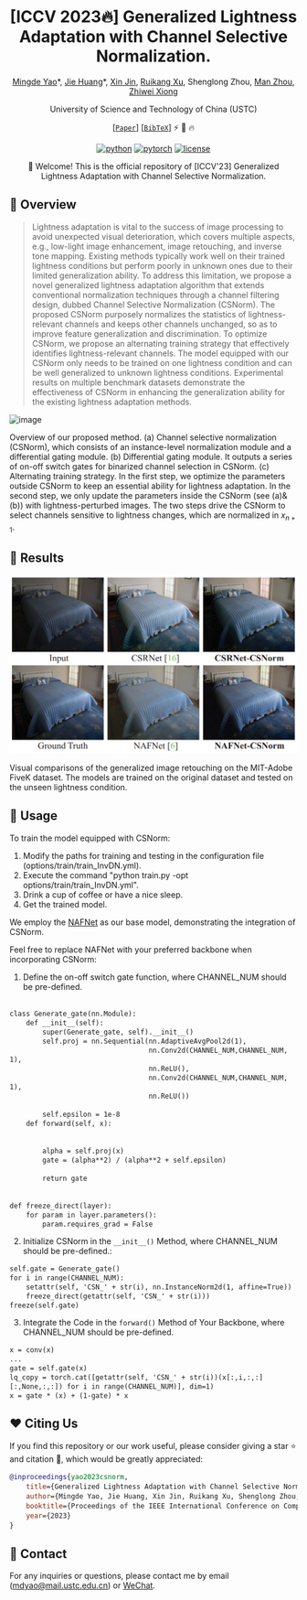 
<div align="center">

# [ICCV 2023:fire:] Generalized Lightness Adaptation with Channel Selective Normalization.

[Mingde Yao](https://scholar.google.com/citations?user=fsE3MzwAAAAJ&hl=en)\*, [Jie Huang](https://huangkevinj.github.io/)\*, [Xin Jin](http://home.ustc.edu.cn/~jinxustc/), [Ruikang Xu](https://scholar.google.com/citations?user=PulrrscAAAAJ&hl=en), Shenglong Zhou, [Man Zhou](https://manman1995.github.io/), [Zhiwei Xiong](http://staff.ustc.edu.cn/~zwxiong/)

University of Science and Technology of China (USTC)


[[`Paper`](http://home.ustc.edu.cn/~mdyao/ICCV_2023_CS_Norm.pdf)] [[`BibTeX`](#heart-citing-us)] :zap: :rocket: :fire:

[![python](https://img.shields.io/badge/-Python_3.8_%7C_3.9_%7C_3.10-blue?logo=python&logoColor=white)](https://github.com/pre-commit/pre-commit)
[![pytorch](https://img.shields.io/badge/PyTorch-ee4c2c?logo=pytorch&logoColor=white)](https://pytorch.org/get-started/locally/)
[![license](https://img.shields.io/badge/License-MIT-green.svg?labelColor=gray)](#license)

:rocket: Welcome! This is the official repository of [ICCV'23] Generalized Lightness Adaptation with Channel Selective Normalization. 

</div>



## 📌 Overview

>Lightness adaptation is vital to the success of image processing to avoid unexpected visual deterioration, which covers multiple aspects, e.g., low-light image enhancement, image retouching, and inverse tone mapping. Existing methods typically work well on their trained lightness conditions but perform poorly in unknown ones due to their limited generalization ability. To address this limitation, we propose a novel generalized lightness adaptation algorithm that extends conventional normalization techniques through a channel filtering design, dubbed Channel Selective Normalization (CSNorm). The proposed CSNorm purposely normalizes the statistics of lightness-relevant channels and keeps other channels unchanged, so as to improve feature generalization and discrimination. To optimize CSNorm, we propose an alternating training strategy that effectively identifies lightness-relevant channels. The model equipped with our CSNorm only needs to be trained on one lightness condition and can be well generalized to unknown lightness conditions. Experimental results on multiple benchmark datasets demonstrate the effectiveness of CSNorm in enhancing the generalization ability for the existing lightness adaptation methods. 


![image](https://github.com/mdyao/CSNorm/assets/33108887/f4c9b327-51fa-4832-8069-ab6919100277)

Overview of our proposed method. (a) Channel selective normalization (CSNorm), which consists of an instance-level normalization module and a differential gating module. (b) Differential gating module. It outputs a series of on-off switch gates for binarized channel selection in CSNorm. (c) Alternating training strategy. In the first step, we optimize the parameters outside CSNorm to keep an essential ability for lightness adaptation. In the second step, we only update the parameters inside the CSNorm (see (a)&(b)) with lightness-perturbed images. The two steps drive the CSNorm to select channels sensitive to lightness changes, which are normalized in $x_{n+1}$. 


<!--
## :star: News

* August. 18, 2023: We release the core code of our algorithm.
<!--, including the implementation of network architecture and training strategy.  ### Highlights
* More models and configurations will be open source soon, we need some time to organize our data and code. -->



##  :sunflower: Results

![image-20230818115344581](README/image-20230818115344581.png)

Visual comparisons of the generalized image retouching on the MIT-Adobe FiveK  dataset. The models are trained on the original dataset and tested on the unseen lightness condition.  



## :rocket: Usage

<!-- This repository is the **official implementation** of the paper, "Generalized Lightness Adaptation with Channel Selective Normalization", where more implementation details are presented. -->


To train the model equipped with CSNorm:

1. Modify the paths for training and testing in the configuration file (options/train/train_InvDN.yml).
2. Execute the command "python train.py -opt options/train/train_InvDN.yml".
3. Drink a cup of coffee or have a nice sleep.
4. Get the trained model. 


We employ the [NAFNet](https://github.com/mdyao/CSNorm/blob/62056d2ba45c6ab356a29e4a155d2f72c4c87beb/models/modules/NAFNet/NAFNet.py) as our base model, demonstrating the integration of CSNorm. 

Feel free to replace NAFNet with your preferred backbone when incorporating CSNorm:


1. Define the on-off switch gate function, where CHANNEL_NUM should be pre-defined.

```

class Generate_gate(nn.Module):
    def __init__(self):
        super(Generate_gate, self).__init__()
        self.proj = nn.Sequential(nn.AdaptiveAvgPool2d(1),
                                  nn.Conv2d(CHANNEL_NUM,CHANNEL_NUM, 1),
                                  nn.ReLU(),
                                  nn.Conv2d(CHANNEL_NUM,CHANNEL_NUM, 1),
                                  nn.ReLU())

        self.epsilon = 1e-8
    def forward(self, x):


        alpha = self.proj(x)
        gate = (alpha**2) / (alpha**2 + self.epsilon)

        return gate


def freeze_direct(layer):
    for param in layer.parameters():
        param.requires_grad = False

```

2. Initialize CSNorm in the `__init__()` Method, where CHANNEL_NUM should be pre-defined.:

```
self.gate = Generate_gate()
for i in range(CHANNEL_NUM):
    setattr(self, 'CSN_' + str(i), nn.InstanceNorm2d(1, affine=True))
    freeze_direct(getattr(self, 'CSN_' + str(i)))
freeze(self.gate)
```

3. Integrate the Code in the `forward()` Method of Your Backbone, where CHANNEL_NUM should be pre-defined.

```
x = conv(x)
...
gate = self.gate(x)
lq_copy = torch.cat([getattr(self, 'CSN_' + str(i))(x[:,i,:,:][:,None,:,:]) for i in range(CHANNEL_NUM)], dim=1)
x = gate * (x) + (1-gate) * x
```


## :heart: Citing Us
If you find this repository or our work useful, please consider giving a star :star: and citation :t-rex:, which would be greatly appreciated:

```bibtex
@inproceedings{yao2023csnorm,
	title={Generalized Lightness Adaptation with Channel Selective Normalization},
	author={Mingde Yao, Jie Huang, Xin Jin, Ruikang Xu, Shenglong Zhou, Man Zhou, and Zhiwei Xiong},
	booktitle={Proceedings of the IEEE International Conference on Computer Vision},
	year={2023}
}
```


## :email: Contact

<!-- If you have any problem with the released code, please do not hesitate to open an issue.-->

For any inquiries or questions, please contact me by email (mdyao@mail.ustc.edu.cn) or [WeChat](https://user-images.githubusercontent.com/33108887/225539514-7c10ccc7-0710-4d7a-8a09-643cf3832d53.png). 
